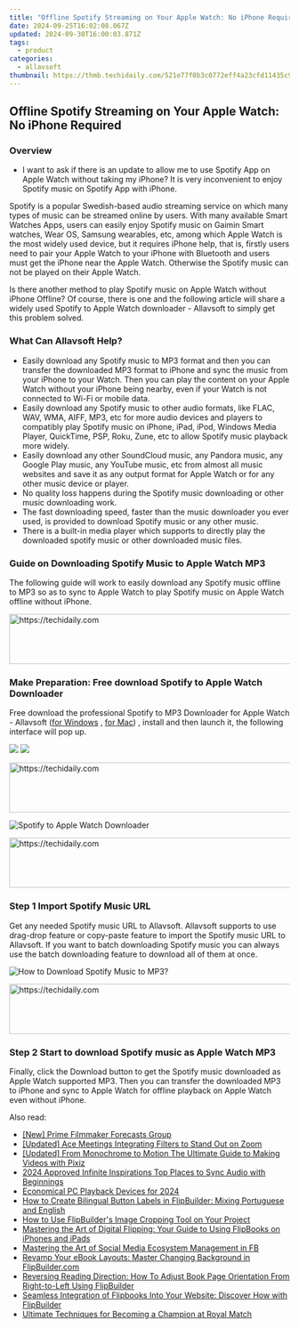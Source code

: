 ```yaml
---
title: "Offline Spotify Streaming on Your Apple Watch: No iPhone Required"
date: 2024-09-25T16:02:08.067Z
updated: 2024-09-30T16:00:03.871Z
tags:
  - product
categories:
  - allavsoft
thumbnail: https://thmb.techidaily.com/521e77f0b3c0772eff4a23cfd11435c9aec9bd0ff071d26df4ceb26b659a82cf.jpg
---
```


## Offline Spotify Streaming on Your Apple Watch: No iPhone Required

### Overview

* I want to ask if there is an update to allow me to use Spotify App on Apple Watch without taking my iPhone? It is very inconvenient to enjoy Spotify music on Spotify App with iPhone.

Spotify is a popular Swedish-based audio streaming service on which many types of music can be streamed online by users. With many available Smart Watches Apps, users can easily enjoy Spotify music on Gaimin Smart watches, Wear OS, Samsung wearables, etc, among which Apple Watch is the most widely used device, but it requires iPhone help, that is, firstly users need to pair your Apple Watch to your iPhone with Bluetooth and users must get the iPhone near the Apple Watch. Otherwise the Spotify music can not be played on their Apple Watch.

Is there another method to play Spotify music on Apple Watch without iPhone Offline? Of course, there is one and the following article will share a widely used Spotify to Apple Watch downloader - Allavsoft to simply get this problem solved.

### What Can Allavsoft Help?

* Easily download any Spotify music to MP3 format and then you can transfer the downloaded MP3 format to iPhone and sync the music from your iPhone to your Watch. Then you can play the content on your Apple Watch without your iPhone being nearby, even if your Watch is not connected to Wi-Fi or mobile data.
* Easily download any Spotify music to other audio formats, like FLAC, WAV, WMA, AIFF, MP3, etc for more audio devices and players to compatibly play Spotify music on iPhone, iPad, iPod, Windows Media Player, QuickTime, PSP, Roku, Zune, etc to allow Spotify music playback more widely.
* Easily download any other SoundCloud music, any Pandora music, any Google Play music, any YouTube music, etc from almost all music websites and save it as any output format for Apple Watch or for any other music device or player.
* No quality loss happens during the Spotify music downloading or other music downloading work.
* The fast downloading speed, faster than the music downloader you ever used, is provided to download Spotify music or any other music.
* There is a built-in media player which supports to directly play the downloaded spotify music or other downloaded music files.

### Guide on Downloading Spotify Music to Apple Watch MP3

The following guide will work to easily download any Spotify music offline to MP3 so as to sync to Apple Watch to play Spotify music on Apple Watch offline without iPhone.

<!-- affiliate ads begin -->
<a href="https://appsumo.8odi.net/c/5597632/2087484/7443" target="_top" id="2087484">
  <img src="//a.impactradius-go.com/display-ad/7443-2087484" border="0" alt="https://techidaily.com" width="728" height="90"/>
</a>
<img height="0" width="0" src="https://appsumo.8odi.net/i/5597632/2087484/7443" style="position:absolute;visibility:hidden;" border="0" />
<!-- affiliate ads end -->

### Make Preparation: Free download Spotify to Apple Watch Downloader

Free download the professional Spotify to MP3 Downloader for Apple Watch - Allavsoft ([for Windows](https://tools.techidaily.com/allavsoft/products/) , [for Mac](https://tools.techidaily.com/allavsoft/products/)) , install and then launch it, the following interface will pop up.

[![](https://www.allavsoft.com/how-to/../images/how-to/free-download-win.jpg)](https://tools.techidaily.com/allavsoft/products/) [![](https://www.allavsoft.com/how-to/../images/how-to/free-download-mac.jpg)](https://tools.techidaily.com/allavsoft/products/)

<!-- affiliate ads begin -->
<a href="https://appsumo.8odi.net/c/5597632/2118315/7443" target="_top" id="2118315">
  <img src="//a.impactradius-go.com/display-ad/7443-2118315" border="0" alt="https://techidaily.com" width="728" height="90"/>
</a>
<img height="0" width="0" src="https://appsumo.8odi.net/i/5597632/2118315/7443" style="position:absolute;visibility:hidden;" border="0" />
<!-- affiliate ads end -->

![Spotify to Apple Watch Downloader](https://www.allavsoft.com/how-to/../images/allavsoft/screen-shot-600.jpg)

<!-- affiliate ads begin -->
<a href="https://appsumo.8odi.net/c/5597632/2100526/7443" target="_top" id="2100526">
  <img src="//a.impactradius-go.com/display-ad/7443-2100526" border="0" alt="https://techidaily.com" width="728" height="90"/>
</a>
<img height="0" width="0" src="https://appsumo.8odi.net/i/5597632/2100526/7443" style="position:absolute;visibility:hidden;" border="0" />
<!-- affiliate ads end -->

### Step 1 Import Spotify Music URL

Get any needed Spotify music URL to Allavsoft. Allavsoft supports to use drag-drop feature or copy-paste feature to import the Spotify music URL to Allavsoft. If you want to batch downloading Spotify music you can always use the batch downloading feature to download all of them at once.

![How to Download Spotify Music to MP3?](https://www.allavsoft.com/how-to/../images/download-original-online-video-music.jpg)

<!-- affiliate ads begin -->
<a href="https://appsumo.8odi.net/c/5597632/2043617/7443" target="_top" id="2043617">
  <img src="//a.impactradius-go.com/display-ad/7443-2043617" border="0" alt="https://techidaily.com" width="728" height="90"/>
</a>
<img height="0" width="0" src="https://appsumo.8odi.net/i/5597632/2043617/7443" style="position:absolute;visibility:hidden;" border="0" />
<!-- affiliate ads end -->

### Step 2 Start to download Spotify music as Apple Watch MP3

Finally, click the Download button to get the Spotify music downloaded as Apple Watch supported MP3\. Then you can transfer the downloaded MP3 to iPhone and sync to Apple Watch for offline playback on Apple Watch even without iPhone.

<ins class="adsbygoogle"
     style="display:block"
     data-ad-format="autorelaxed"
     data-ad-client="ca-pub-7571918770474297"
     data-ad-slot="1223367746"></ins>

<ins class="adsbygoogle"
     style="display:block"
     data-ad-client="ca-pub-7571918770474297"
     data-ad-slot="8358498916"
     data-ad-format="auto"
     data-full-width-responsive="true"></ins>

<span class="atpl-alsoreadstyle">Also read:</span>
<div><ul>
<li><a href="https://fox-friendly.techidaily.com/new-prime-filmmaker-forecasts-group/"><u>[New] Prime Filmmaker Forecasts Group</u></a></li>
<li><a href="https://extra-resources.techidaily.com/updated-ace-meetings-integrating-filters-to-stand-out-on-zoom/"><u>[Updated] Ace Meetings Integrating Filters to Stand Out on Zoom</u></a></li>
<li><a href="https://some-techniques.techidaily.com/updated-from-monochrome-to-motion-the-ultimate-guide-to-making-videos-with-pixiz/"><u>[Updated] From Monochrome to Motion The Ultimate Guide to Making Videos with Pixiz</u></a></li>
<li><a href="https://some-techniques.techidaily.com/2024-approved-infinite-inspirations-top-places-to-sync-audio-with-beginnings/"><u>2024 Approved Infinite Inspirations Top Places to Sync Audio with Beginnings</u></a></li>
<li><a href="https://video-screen-grab.techidaily.com/economical-pc-playback-devices-for-2024/"><u>Economical PC Playback Devices for 2024</u></a></li>
<li><a href="https://win-marvelous.techidaily.com/how-to-create-bilingual-button-labels-in-flipbuilder-mixing-portuguese-and-english/"><u>How to Create Bilingual Button Labels in FlipBuilder: Mixing Portuguese and English</u></a></li>
<li><a href="https://win-marvelous.techidaily.com/how-to-use-flipbuilders-image-cropping-tool-on-your-project/"><u>How to Use FlipBuilder's Image Cropping Tool on Your Project</u></a></li>
<li><a href="https://win-marvelous.techidaily.com/mastering-the-art-of-digital-flipping-your-guide-to-using-flipbooks-on-iphones-and-ipads/"><u>Mastering the Art of Digital Flipping: Your Guide to Using FlipBooks on iPhones and iPads</u></a></li>
<li><a href="https://facebook.techidaily.com/mastering-the-art-of-social-media-ecosystem-management-in-fb/"><u>Mastering the Art of Social Media Ecosystem Management in FB</u></a></li>
<li><a href="https://win-marvelous.techidaily.com/revamp-your-ebook-layouts-master-changing-background-in-flipbuildercom/"><u>Revamp Your eBook Layouts: Master Changing Background in FlipBuilder.com</u></a></li>
<li><a href="https://win-marvelous.techidaily.com/reversing-reading-direction-how-to-adjust-book-page-orientation-from-right-to-left-using-flipbuilder/"><u>Reversing Reading Direction: How To Adjust Book Page Orientation From Right-to-Left Using FlipBuilder</u></a></li>
<li><a href="https://win-marvelous.techidaily.com/seamless-integration-of-flipbooks-into-your-website-discover-how-with-flipbuilder/"><u>Seamless Integration of Flipbooks Into Your Website: Discover How with FlipBuilder</u></a></li>
<li><a href="https://tech-renaissance.techidaily.com/ultimate-techniques-for-becoming-a-champion-at-royal-match/"><u>Ultimate Techniques for Becoming a Champion at Royal Match</u></a></li>
</ul></div>

